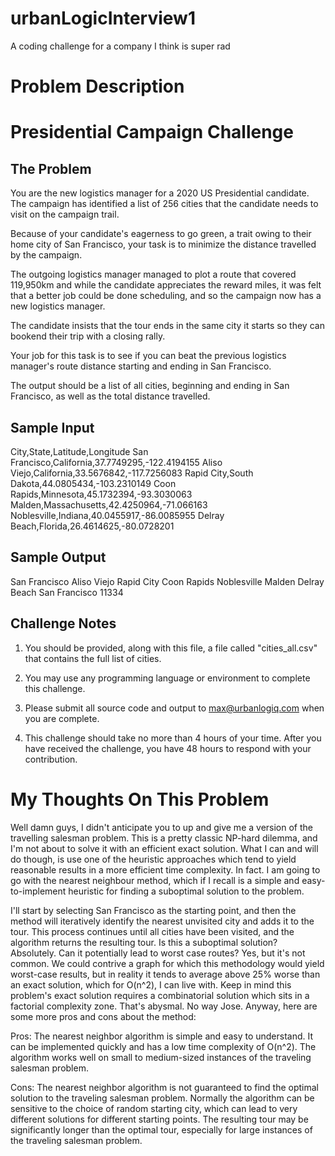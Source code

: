 # urbanLogicInterview1
A coding challenge for a company I think is super rad

# Problem Description

Presidential Campaign Challenge
===============================

The Problem
-----------
You are the new logistics manager for a 2020 US Presidential candidate. The 
campaign has identified a list of 256 cities that the candidate needs to visit
on the campaign trail.

Because of your candidate's eagerness to go green, a trait owing to their home
city of San Francisco, your task is to minimize the distance travelled 
by the campaign.

The outgoing logistics manager managed to plot a route that covered 119,950km
and while the candidate appreciates the reward miles, it was felt that a
better job could be done scheduling, and so the campaign now has a new
logistics manager.

The candidate insists that the tour ends in the same city it starts so they
can bookend their trip with a closing rally.

Your job for this task is to see if you can beat the previous logistics
manager's route distance starting and ending in San Francisco.

The output should be a list of all cities, beginning and ending in San
Francisco, as well as the total distance travelled.

Sample Input
------------
City,State,Latitude,Longitude
San Francisco,California,37.7749295,-122.4194155
Aliso Viejo,California,33.5676842,-117.7256083
Rapid City,South Dakota,44.0805434,-103.2310149
Coon Rapids,Minnesota,45.1732394,-93.3030063
Malden,Massachusetts,42.4250964,-71.066163
Noblesville,Indiana,40.0455917,-86.0085955
Delray Beach,Florida,26.4614625,-80.0728201

Sample Output
-------------
San Francisco
Aliso Viejo
Rapid City
Coon Rapids
Noblesville
Malden
Delray Beach
San Francisco
11334

Challenge Notes
---------------
  1. You should be provided, along with this file, a file called
  "cities_all.csv" that contains the full list of cities.
  
  2. You may use any programming language or environment to complete this
  challenge. 

  3. Please submit all source code and output to max@urbanlogiq.com when you
  are complete.

  3. This challenge should take no more than 4 hours of your time. After you
  have received the challenge, you have 48 hours to respond with your
  contribution.
  
  # My Thoughts On This Problem
  
  Well damn guys, I didn't anticipate you to up and give me a version of the travelling salesman problem. This is a pretty classic NP-hard dilemma, and I'm not about to solve it with an efficient exact solution. What I can and will do though, is use one of the heuristic approaches which tend to yield reasonable results in a more efficient time complexity. In fact. I am going to go with the nearest neighbour method, which if I recall is a simple and easy-to-implement heuristic for finding a suboptimal solution to the problem. 
  
I'll start by selecting San Francisco as the starting point, and then the method will iteratively identify the nearest unvisited city and adds it to the tour. This process continues until all cities have been visited, and the algorithm returns the resulting tour. Is this a suboptimal solution? Absolutely. Can it potentially lead to worst case routes? Yes, but it's not common. We could contrive a graph for which this methodology would yield worst-case results, but in reality it tends to average above 25% worse than an exact solution, which for O(n^2), I can live with. Keep in mind this problem's exact solution requires a combinatorial solution which sits in a factorial complexity zone. That's abysmal. No way Jose. Anyway, here are some more pros and cons about the method:

Pros:
The nearest neighbor algorithm is simple and easy to understand.
It can be implemented quickly and has a low time complexity of O(n^2).
The algorithm works well on small to medium-sized instances of the traveling salesman problem.

Cons:
The nearest neighbor algorithm is not guaranteed to find the optimal solution to the traveling salesman problem.
Normally the algorithm can be sensitive to the choice of random starting city, which can lead to very different solutions for different starting points. 
The resulting tour may be significantly longer than the optimal tour, especially for large instances of the traveling salesman problem.
